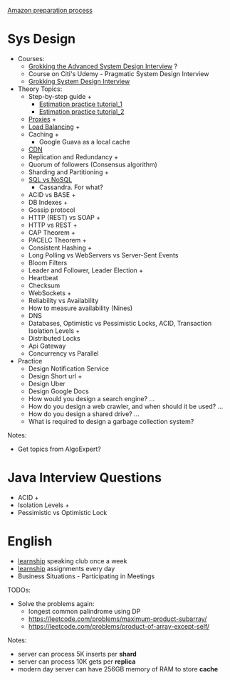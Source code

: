 [Amazon preparation process](https://www.amazon.jobs/en/software-development-interview-prep?cmpid=ECOTOT700005B#/)

# Sys Design
* Courses:
  * [Grokking the Advanced System Design Interview](https://www.educative.io/courses/grokking-adv-system-design-intvw) ?
  * Course on Citi's Udemy - Pragmatic System Design Interview
  * [Grokking System Design Interview](./systemDesign/grokkingSystemDesignInterview)
* Theory Topics:
  * Step-by-step guide +
    * [Estimation practice tutorial_1](https://dev.to/ievolved/how-i-calculate-capacity-for-systems-design-3477)
    * [Estimation practice tutorial_2](https://www.codementor.io/@robinpalotai/back-of-the-envelope-calculation-for-system-design-interviews-z4ljbsp5l)
  * [Proxies](./systemDesign/Proxies.md) +
  * [Load Balancing](./systemDesign/LoadBalancing.md) +
  * Caching +
    * Google Guava as a local cache
  * [CDN](https://blog.tryexponent.com/cdns-content-delivery-networks/)
  * Replication and Redundancy +
  * Quorum of followers (Consensus algorithm)
  * Sharding and Partitioning + 
  * [SQL vs NoSQL](https://www.nodeflair.com/blog/sql-vs-nosql-databases-system-design-interview)
    * Cassandra. For what?
  * ACID vs BASE +
  * DB Indexes +
  * Gossip protocol
  * HTTP (REST) vs SOAP +
  * HTTP vs REST +
  * CAP Theorem +
  * PACELC Theorem +
  * Consistent Hashing +
  * Long Polling vs WebServers vs Server-Sent Events
  * Bloom Filters
  * Leader and Follower, Leader Election + 
  * Heartbeat
  * Checksum
  * WebSockets +
  * Reliability vs Availability
  * How to measure availability (Nines)
  * DNS
  * Databases, Optimistic vs Pessimistic Locks, ACID, Transaction Isolation Levels +
  * Distributed Locks
  * Api Gateway
  * Concurrency vs Parallel
* Practice
  * Design Notification Service
  * Design Short url +
  * Design Uber
  * Design Google Docs
  * How would you design a search engine? ...
  * How do you design a web crawler, and when should it be used? ...
  * How do you design a shared drive? ...
  * What is required to design a garbage collection system?

Notes:
* Get topics from AlgoExpert?

# Java Interview Questions
* ACID +
* Isolation Levels +
* Pessimistic vs Optimistic Lock 

# English
* [learnship](https://edge.learnship.com) speaking club once a week 
* [learnship](https://edge.learnship.com) assignments every day
* Business Situations - Participating in Meetings

TODOs: 
* Solve the problems again:
  * longest common palindrome using DP
  * https://leetcode.com/problems/maximum-product-subarray/
  * https://leetcode.com/problems/product-of-array-except-self/

Notes:
* server can process 5K inserts per **shard**
* server can process 10K gets per **replica**
* modern day server can have 256GB memory of RAM to store **cache**
